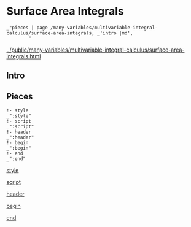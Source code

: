 # Surface Area Integrals

    _"pieces | page /many-variables/multivariable-integral-calculus/surface-area-integrals, _'intro |md',
            "

[../public/many-variables/multivariable-integral-calculus/surface-area-integrals.html](# "save:")


## Intro

## Pieces

    !- style
    _":style"
    !- script
    _":script"
    !- header
    _":header"
    !- begin
    _":begin"
    !- end
    _":end"

[style]() 

[script]()

[header]()

[begin]()

[end]()

